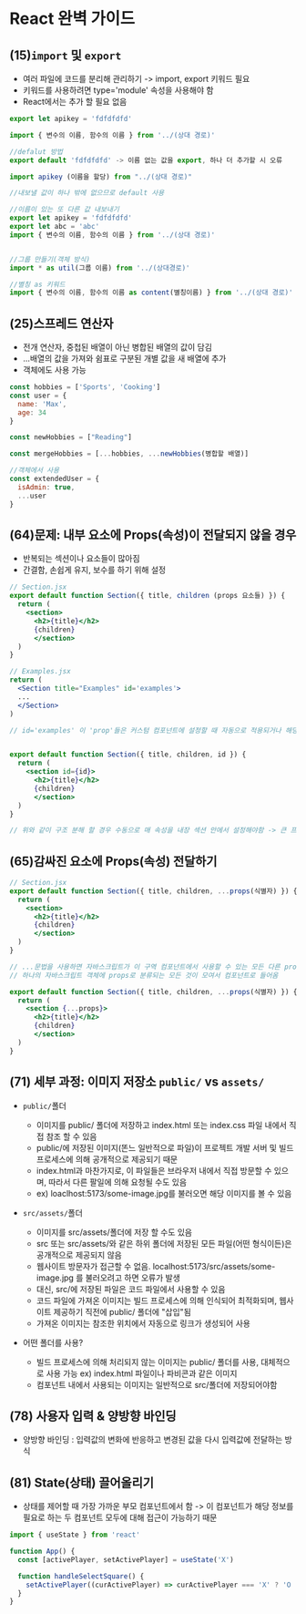 # React 완벽 가이드
## (15)`import` 및 `export`
- 여러 파일에 코드를 분리해 관리하기 -> import, export 키워드 필요
- 키워드를 사용하려면 type='module' 속성을 사용해야 함
- React에서는 추가 할 필요 없음
```js
export let apikey = 'fdfdfdfd'

import { 변수의 이름, 함수의 이름 } from '../(상대 경로)'

//defalut 방법
export default 'fdfdfdfd' -> 이름 없는 값을 export, 하나 더 추가할 시 오류

import apikey (이름을 할당) from "../(상대 경로)"

//내보낼 값이 하나 밖에 없으므로 default 사용

//이름이 있는 또 다른 값 내보내기
export let apikey = 'fdfdfdfd'
export let abc = 'abc'
import { 변수의 이름, 함수의 이름 } from '../(상대 경로)'


//그룹 만들기(객체 방식)
import * as util(그룹 이름) from '../(상대경로)'

//별칭 as 키워드
import { 변수의 이름, 함수의 이름 as content(별칭이름) } from '../(상대 경로)'
```

## (25)스프레드 연산자
- 전개 연산자, 중첩된 배열이 아닌 병합된 배열의 값이 담김
- ...배열의 값을 가져와 쉼표로 구분된 개별 값을 새 배열에 추가
- 객체에도 사용 가능
```js
const hobbies = ['Sports', 'Cooking']
const user = {
  name: 'Max',
  age: 34
}

const newHobbies = ["Reading"]

const mergeHobbies = [...hobbies, ...newHobbies(병합할 배열)]

//객체에서 사용
const extendedUser = {
  isAdmin: true,
  ...user
}
```

## (64)문제: 내부 요소에 Props(속성)이 전달되지 않을 경우
- 반복되는 섹션이나 요소들이 많아짐
- 간결함, 손쉽게 유지, 보수를 하기 위해 설정

```jsx
// Section.jsx
export default function Section({ title, children (props 요소들) }) {
  return (
    <section>
      <h2>{title}</h2>
      {children}
      </section>
  )
}

// Examples.jsx
return (
  <Section title="Examples" id='examples'>
  ...
  </Section>
)

// id='examples' 이 'prop'들은 커스텀 컴포넌트에 설정할 때 자동으로 적용되거나 해당 컴포넌트 속 JSX 코드로 넘어가지 않는다


export default function Section({ title, children, id }) {
  return (
    <section id={id}>
      <h2>{title}</h2>
      {children}
      </section>
  )
}

// 위와 같이 구조 분해 할 경우 수동으로 매 속성을 내장 섹션 안에서 설정해야함 -> 큰 프로젝트에서 비효율
```

## (65)감싸진 요소에 Props(속성) 전달하기
```jsx
// Section.jsx
export default function Section({ title, children, ...props(식별자) }) {
  return (
    <section>
      <h2>{title}</h2>
      {children}
      </section>
  )
}

// ...문법을 사용하면 자바스크립트가 이 구역 컴포넌트에서 사용할 수 있는 모든 다른 props를 모아와서 props object(속성 개체)로 병합
// 하나의 자바스크립트 객체에 props로 분류되는 모든 것이 모여서 컴포넌트로 들어옴

export default function Section({ title, children, ...props(식별자) }) {
  return (
    <section {...props}>
      <h2>{title}</h2>
      {children}
      </section>
  )
}
```

## (71) 세부 과정: 이미지 저장소 `public/` vs `assets/`
- `public/`폴더
  - 이미지를 public/ 폴더에 저장하고 index.html 또는 index.css 파일 내에서 직접 참조 할 수 있음
  - public/에 저장된 이미지(똔느 일반적으로 파일)이 프로젝트 개발 서버 및 빌드 프로세스에 의해 공개적으로 제공되기 때문
  - index.html과 마찬가지로, 이 파일들은 브라우저 내에서 직접 방문할 수 있으며, 따라서 다른 팔일에 의해 요청될 수도 있음
  - ex) loaclhost:5173/some-image.jpg를 불러오면 해당 이미지를 볼 수 있음

- `src/assets/`폴더
  - 이미지를 src/assets/폴더에 저장 할 수도 있음
  - src 또는 src/assets/와 같은 하위 폴더에 저장된 모든 파일(어떤 형식이든)은 공개적으로 제공되지 않음
  - 웹사이트 방문자가 접근할 수 없음. localhost:5173/src/assets/some-image.jpg 를 불러오려고 하면 오류가 발생
  - 대신, src/에 저장된 파일은 코드 파일에서 사용할 수 있음
  - 코드 파일에 가져온 이미지는 빌드 프로세스에 의해 인식되어 최적화되며, 웹사이트 제공하기 직전에 public/ 폴더에 "삽입"됨
  - 가져온 이미지는 참조한 위치에서 자동으로 링크가 생성되어 사용

- 어떤 폴더를 사용?
  - 빌드 프로세스에 의해 처리되지 않는 이미지는 public/ 폴더를 사용, 대체적으로 사용 가능 ex) index.html 파일이나 파비콘과 같은 이미지
  - 컴포넌트 내에서 사용되는 이미지는 일반적으로 src/폴더에 저장되어야함

## (78) 사용자 입력 & 양방향 바인딩
- 양방향 바인딩 : 입력값의 변화에 반응하고 변경된 값을 다시 입력값에 전달하는 방식

## (81) State(상태) 끌어올리기
- 상태를 제어할 때 가장 가까운 부모 컴포넌트에서 함 -> 이 컴포넌트가 해당 정보를 필요로 하는 두 컴포넌트 모두에 대해 접근이 가능하기 때문
```jsx
import { useState } from 'react'

function App() {
  const [activePlayer, setActivePlayer] = useState('X')

  function handleSelectSquare() {
    setActivePlayer((curActivePlayer) => curActivePlayer === 'X' ? 'O ' : 'X' )
  }
}
```